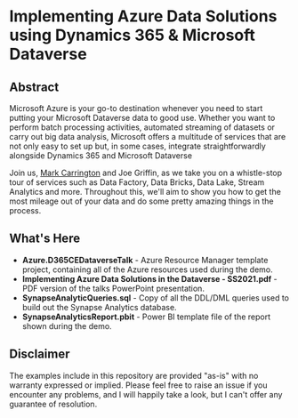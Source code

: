 # Implementing Azure Data Solutions using Dynamics 365 & Microsoft Dataverse #

## Abstract ##

Microsoft Azure is your go-to destination whenever you need to start putting your Microsoft Dataverse data to good use. Whether you want to perform batch processing activities, automated streaming of datasets or carry out big data analysis, Microsoft offers a multitude of services that are not only easy to set up but, in some cases, integrate straightforwardly alongside Dynamics 365 and Microsoft Dataverse 

Join us, [Mark Carrington](https://github.com/MarkMpn) and Joe Griffin, as we take you on a whistle-stop tour of services such as Data Factory, Data Bricks, Data Lake, Stream Analytics and more. Throughout this, we'll aim to show you how to get the most mileage out of your data and do some pretty amazing things in the process.

## What's Here ##

* **Azure.D365CEDataverseTalk** - Azure Resource Manager template project, containing all of the Azure resources used during the demo.
* **Implementing Azure Data Solutions in the Dataverse - SS2021.pdf** - PDF version of the talks PowerPoint presentation.
* **SynapseAnalyticQueries.sql** - Copy of all the DDL/DML queries used to build out the Synapse Analytics database.
* **SynapseAnalyticsReport.pbit** - Power BI template file of the report shown during the demo.

## Disclaimer ##

The examples include in this repository are provided "as-is" with no warranty expressed or implied. Please feel free to raise an issue if you encounter any problems, and I will happily take a look, but I can't offer any guarantee of resolution.
